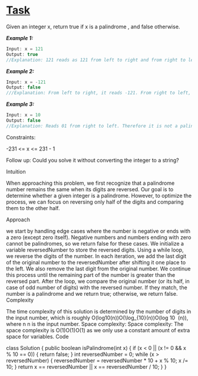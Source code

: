 # [Task](https://leetcode.com/problems/palindrome-number/solutions/3862995/jv-palindrome/)

Given an integer x, return true if x is a
palindrome
, and false otherwise.



***Example 1:***
```java
Input: x = 121
Output: true
//Explanation: 121 reads as 121 from left to right and from right to left.
```
***Example 2:***
```java
Input: x = -121
Output: false
///Explanation: From left to right, it reads -121. From right to left, it becomes 121-. Therefore it is not a palindrome.
```
***Example 3:***
```java
Input: x = 10
Output: false
//Explanation: Reads 01 from right to left. Therefore it is not a palindrome.
```


Constraints:

-231 <= x <= 231 - 1

Follow up: Could you solve it without converting the integer to a string?

Intuition

When approaching this problem, we first recognize that a palindrome number remains the same when its digits are reversed. Our goal is to determine whether a given integer is a palindrome. However, to optimize the process, we can focus on reversing only half of the digits and comparing them to the other half.

Approach

we start by handling edge cases where the number is negative or ends with a zero (except zero itself). Negative numbers and numbers ending with zero cannot be palindromes, so we return false for these cases.
We initialize a variable reversedNumber to store the reversed digits.
Using a while loop, we reverse the digits of the number. In each iteration, we add the last digit of the original number to the reversedNumber after shifting it one place to the left. We also remove the last digit from the original number.
We continue this process until the remaining part of the number is greater than the reversed part.
After the loop, we compare the original number (or its half, in case of odd number of digits) with the reversed number. If they match, the number is a palindrome and we return true; otherwise, we return false.
Complexity

The time complexity of this solution is determined by the number of digits in the input number, which is roughly O(log⁡10(n))O(\log_{10}(n))O(log
10
​
(n)), where n
n is the input number.
Space complexity:
Space complexity: The space complexity is
O(1)O(1)O(1) as we only use a constant amount of extra space for variables.
Code

class Solution {
public boolean isPalindrome(int x) {
if (x < 0 || (x != 0 && x % 10 == 0)) {
return false;
}
int reversedNumber = 0;
while (x > reversedNumber) {
reversedNumber = reversedNumber * 10 + x % 10;
x /= 10;
}
return x == reversedNumber || x == reversedNumber / 10;
}
}
